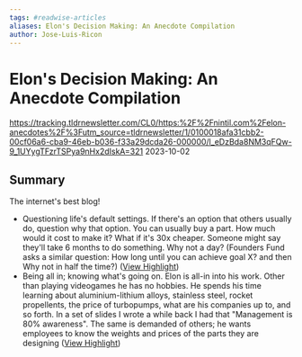 ```yaml
---
tags: #readwise-articles
aliases: Elon's Decision Making: An Anecdote Compilation
author: Jose-Luis-Ricon
---
```

# Elon's Decision Making: An Anecdote Compilation

https://tracking.tldrnewsletter.com/CL0/https:%2F%2Fnintil.com%2Felon-anecdotes%2F%3Futm_source=tldrnewsletter/1/0100018afa31cbb2-00cf06a6-cba9-46eb-b036-f33a29dcda26-000000/l_eDzBda8NM3qFQw-9_1UYygTFzrTSPya9nHx2dIskA=321
2023-10-02
## Summary
The internet's best blog!

- Questioning life's default settings. If there's an option that others usually do, question why that option. You can usually buy a part. How much would it cost to make it? What if it's 30x cheaper. Someone might say they'll take 6 months to do something. Why not a day? (Founders Fund asks a similar question: How long until you can achieve goal X? and then Why not in half the time?) ([View Highlight](https://read.readwise.io/read/01hcqem4fgcxzf4bv4wy5gc80j))
- Being all in; knowing what's going on. Elon is all-in into his work. Other than playing videogames he has no hobbies. He spends his time learning about aluminium-lithium alloys, stainless steel, rocket propellents, the price of turbopumps, what are his companies up to, and so forth. In a set of slides I wrote a while back I had that "Management is 80% awareness". The same is demanded of others; he wants employees to know the weights and prices of the parts they are designing ([View Highlight](https://read.readwise.io/read/01hcqem6938bhvb4ea7ahd2xrs))
